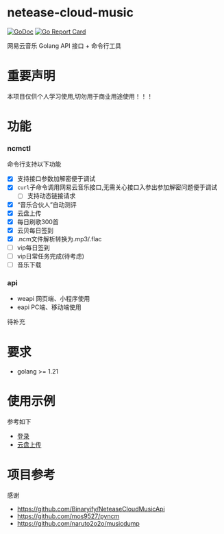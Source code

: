 # netease-cloud-music

[![GoDoc](https://godoc.org/github.com/chaunsin/netease-cloud-music?status.svg)](https://godoc.org/github.com/chaunsin/netease-cloud-music) [![Go Report Card](https://goreportcard.com/badge/github.com/chaunsin/netease-cloud-music)](https://goreportcard.com/report/github.com/chaunsin/netease-cloud-music)

网易云音乐 Golang API 接口 + 命令行工具

# 重要声明

本项目仅供个人学习使用,切勿用于商业用途使用！！！

# 功能

### ncmctl

命令行支持以下功能

- [x] 支持接口参数加解密便于调试
- [x] `curl`子命令调用网易云音乐接口,无需关心接口入参出参加解密问题便于调试
    - [ ] 支持动态链接请求
- [x] “音乐合伙人”自动测评
- [x] 云盘上传
- [x] 每日刷歌300首
- [x] 云贝每日签到
- [x] .ncm文件解析转换为.mp3/.flac
- [ ] vip每日签到
- [ ] vip日常任务完成(待考虑)
- [ ] 音乐下载

### api

- weapi 网页端、小程序使用
- eapi PC端、移动端使用

待补充

# 要求

- golang >= 1.21

# 使用示例

参考如下

- [登录](example%2Fexample_login_test.go)
- [云盘上传](example%2Fexample_cloud_upload_test.go)

# 项目参考

感谢

- https://github.com/Binaryify/NeteaseCloudMusicApi
- https://github.com/mos9527/pyncm
- https://github.com/naruto2o2o/musicdump
